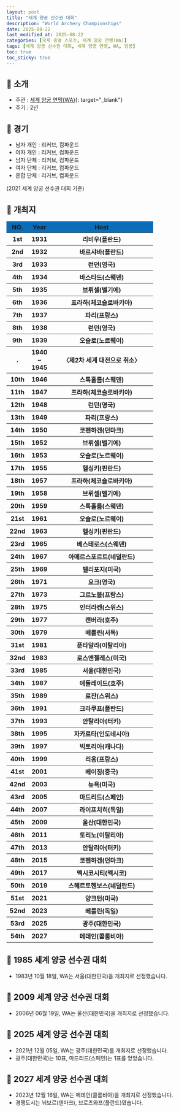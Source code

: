 ```yaml
---
layout: post
title: "세계 양궁 선수권 대회"
description: "World Archery Championships"
date: 2025-08-22
last_modified_at: 2025-08-22
categories: [국제 종별 스포츠, 세계 양궁 연맹(WA)]
tags: [세계 양궁 선수권 대회, 세계 양궁 연맹, WA, 양궁]
toc: true
toc_sticky: true
---
```

## 📜 소개
* 주관 : [세계 양궁 연맹(WA)](https://www.worldarchery.sport/){: target="_blank"}
* 주기 : 2년

## 📜 경기
* 남자 개인 : 리커브, 컴파운드
* 여자 개인 : 리커브, 컴파운드
* 남자 단체 : 리커브, 컴파운드
* 여자 단체 : 리커브, 컴파운드
* 혼합 단체 : 리커브, 컴파운드

(2021 세계 양궁 선수권 대회 기준)

## 📜 개최지
<html>

<head>
    <meta charset="UTF-8">
</head>

<body>
    <table>
        <tr style="background: #0B6DB7;">
            <th style="width: 15%; font-weight: bold;">NO.</th>
            <th style="width: 15%; font-weight: bold;">Year</th>
            <th style="width: 70%; font-weight: bold;">Host</th>
        </tr>
        <tr>
            <th>1st</th>
            <th>1931</th>
            <th>리비우(폴란드)</th>
        </tr>
        <tr>
            <th>2nd</th>
            <th>1932</th>
            <th>바르샤바(폴란드)</th>
        </tr>
        <tr>
            <th>3rd</th>
            <th>1933</th>
            <th>런던(영국)</th>
        </tr>
        <tr>
            <th>4th</th>
            <th>1934</th>
            <th>바스타드(스웨덴)</th>
        </tr>
        <tr>
            <th>5th</th>
            <th>1935</th>
            <th>브뤼셀(벨기에)</th>
        </tr>
        <tr>
            <th>6th</th>
            <th>1936</th>
            <th>프라하(체코슬로바키아)</th>
        </tr>
        <tr>
            <th>7th</th>
            <th>1937</th>
            <th>파리(프랑스)</th>
        </tr>
        <tr>
            <th>8th</th>
            <th>1938</th>
            <th>런던(영국)</th>
        </tr>
        <tr>
            <th>9th</th>
            <th>1939</th>
            <th>오슬로(노르웨이)</th>
        </tr>
        <tr>
            <th>.</th>
            <th>1940<br>~<br>1945</th>
            <th>〈제2차 세계 대전으로 취소〉</th>
        </tr>
        <tr>
            <th>10th</th>
            <th>1946</th>
            <th>스톡홀름(스웨덴)</th>
        </tr>
        <tr>
            <th>11th</th>
            <th>1947</th>
            <th>프라하(체코슬로바키아)</th>
        </tr>
        <tr>
            <th>12th</th>
            <th>1948</th>
            <th>런던(영국)</th>
        </tr>
        <tr>
            <th>13th</th>
            <th>1949</th>
            <th>파리(프랑스)</th>
        </tr>
        <tr>
            <th>14th</th>
            <th>1950</th>
            <th>코펜하겐(던마크)</th>
        </tr>
        <tr>
            <th>15th</th>
            <th>1952</th>
            <th>브뤼셀(벨기에)</th>
        </tr>
        <tr>
            <th>16th</th>
            <th>1953</th>
            <th>오슬로(노르웨이)</th>
        </tr>
        <tr>
            <th>17th</th>
            <th>1955</th>
            <th>헬싱키(핀란드)</th>
        </tr>
        <tr>
            <th>18th</th>
            <th>1957</th>
            <th>프라하(체코슬로바키아)</th>
        </tr>
        <tr>
            <th>19th</th>
            <th>1958</th>
            <th>브뤼셀(벨기에)</th>
        </tr>
        <tr>
            <th>20th</th>
            <th>1959</th>
            <th>스톡홀름(스웨덴)</th>
        </tr>
        <tr>
            <th>21st</th>
            <th>1961</th>
            <th>오슬로(노르웨이)</th>
        </tr>
        <tr>
            <th>22nd</th>
            <th>1963</th>
            <th>헬싱키(핀란드)</th>
        </tr>
        <tr>
            <th>23rd</th>
            <th>1965</th>
            <th>베스테로스(스웨덴)</th>
        </tr>
        <tr>
            <th>24th</th>
            <th>1967</th>
            <th>아메르스포르트(네덜란드)</th>
        </tr>
        <tr>
            <th>25th</th>
            <th>1969</th>
            <th>밸리포지(미국)</th>
        </tr>
        <tr>
            <th>26th</th>
            <th>1971</th>
            <th>요크(영국)</th>
        </tr>
        <tr>
            <th>27th</th>
            <th>1973</th>
            <th>그르노블(프랑스)</th>
        </tr>
        <tr>
            <th>28th</th>
            <th>1975</th>
            <th>인터라켄(스위스)</th>
        </tr>
        <tr>
            <th>29th</th>
            <th>1977</th>
            <th>캔버라(호주)</th>
        </tr>
        <tr>
            <th>30th</th>
            <th>1979</th>
            <th>베를린(서독)</th>
        </tr>
        <tr>
            <th>31st</th>
            <th>1981</th>
            <th>푼타알라(이탈리아)</th>
        </tr>
        <tr>
            <th>32nd</th>
            <th>1983</th>
            <th>로스앤젤레스(미국)</th>
        </tr>
        <tr>
            <th><span class="korea-host">33rd</span></th>
            <th><span class="korea-host">1985</span></th>
            <th><span class="korea-host">서울(대한민국)</span></th>
        </tr>
        <tr>
            <th>34th</th>
            <th>1987</th>
            <th>애들레이드(호주)</th>
        </tr>
        <tr>
            <th>35th</th>
            <th>1989</th>
            <th>로잔(스위스)</th>
        </tr>
        <tr>
            <th>36th</th>
            <th>1991</th>
            <th>크라쿠프(폴란드)</th>
        </tr>
        <tr>
            <th>37th</th>
            <th>1993</th>
            <th>안탈리아(터키)</th>
        </tr>
        <tr>
            <th>38th</th>
            <th>1995</th>
            <th>자카르타(인도네시아)</th>
        </tr>
        <tr>
            <th>39th</th>
            <th>1997</th>
            <th>빅토리아(캐나다)</th>
        </tr>
        <tr>
            <th>40th</th>
            <th>1999</th>
            <th>리옹(프랑스)</th>
        </tr>
        <tr>
            <th>41st</th>
            <th>2001</th>
            <th>베이징(중국)</th>
        </tr>
        <tr>
            <th>42nd</th>
            <th>2003</th>
            <th>뉴욕(미국)</th>
        </tr>
        <tr>
            <th>43rd</th>
            <th>2005</th>
            <th>마드리드(스페인)</th>
        </tr>
        <tr>
            <th>44th</th>
            <th>2007</th>
            <th>라이프치히(독일)</th>
        </tr>
        <tr>
            <th><span class="korea-host">45th</span></th>
            <th><span class="korea-host">2009</span></th>
            <th><span class="korea-host">울산(대한민국)</span></th>
        </tr>
        <tr>
            <th>46th</th>
            <th>2011</th>
            <th>토리노(이탈리아)</th>
        </tr>
        <tr>
            <th>47th</th>
            <th>2013</th>
            <th>안탈리아(터키)</th>
        </tr>
        <tr>
            <th>48th</th>
            <th>2015</th>
            <th>코펜하겐(던마크)</th>
        </tr>
        <tr>
            <th>49th</th>
            <th>2017</th>
            <th>멕시코시티(멕시코)</th>
        </tr>
        <tr>
            <th>50th</th>
            <th>2019</th>
            <th>스헤르토헨보스(네덜란드)</th>
        </tr>
        <tr>
            <th>51st</th>
            <th>2021</th>
            <th>양크턴(미국)</th>
        </tr>
        <tr>
            <th>52nd</th>
            <th>2023</th>
            <th>베를린(독일)</th>
        </tr>
        <tr>
            <th><span class="korea-host">53rd</span></th>
            <th><span class="korea-host">2025</span></th>
            <th><span class="korea-host">광주(대한민국)</span></th>
        </tr>
        <tr>
            <th>54th</th>
            <th>2027</th>
            <th>메데인(콜롬비아)</th>
        </tr>
    </table>
</body>

</html>

## 📜 1985 세계 양궁 선수권 대회
* 1983년 10월 18일, WA는 <span class="korea-host">서울(대한민국)</span>을 개최지로 선정했습니다.

## 📜 2009 세계 양궁 선수권 대회
* 2006년 06월 19일, WA는 <span class="korea-host">울산(대한민국)</span>을 개최지로 선정했습니다.

## 📜 2025 세계 양궁 선수권 대회
* 2021년 12월 05일, WA는 <span class="korea-host">광주(대한민국)</span>를 개최지로 선정했습니다.
* <span class="korea-host">광주(대한민국)</span>는 10표, 마드리드(스페인)는 1표를 얻었습니다.

## 📜 2027 세계 양궁 선수권 대회
* 2023년 12월 16일, WA는 <span class="foreign-host">메데인(콜롬비아)</span>을 개최지로 선정했습니다.
* 경쟁도시는 뉘보르(덴마크), 브로츠와프(폴란드)였습니다.
